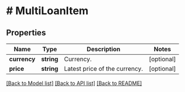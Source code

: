 # # MultiLoanItem

## Properties

Name | Type | Description | Notes
------------ | ------------- | ------------- | -------------
**currency** | **string** | Currency. | [optional] 
**price** | **string** | Latest price of the currency. | [optional] 

[[Back to Model list]](../../README.md#documentation-for-models) [[Back to API list]](../../README.md#documentation-for-api-endpoints) [[Back to README]](../../README.md)
